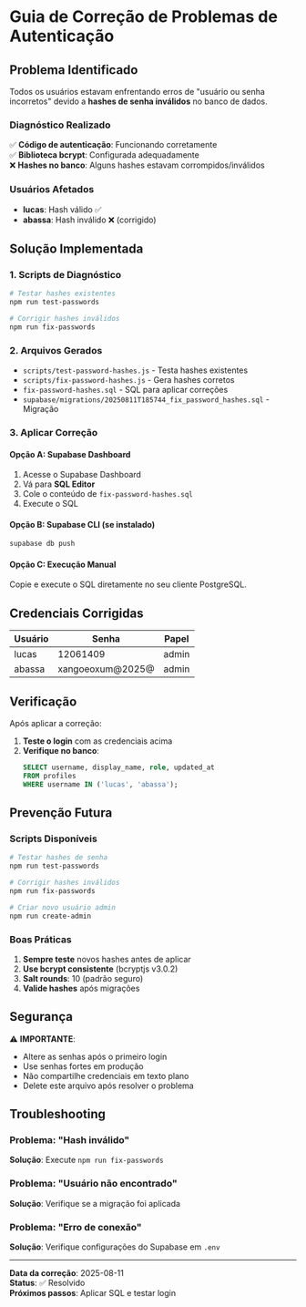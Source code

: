 # Guia de Correção de Problemas de Autenticação

## Problema Identificado

Todos os usuários estavam enfrentando erros de "usuário ou senha incorretos" devido a **hashes de senha inválidos** no banco de dados.

### Diagnóstico Realizado

✅ **Código de autenticação**: Funcionando corretamente  
✅ **Biblioteca bcrypt**: Configurada adequadamente  
❌ **Hashes no banco**: Alguns hashes estavam corrompidos/inválidos

### Usuários Afetados

- **lucas**: Hash válido ✅
- **abassa**: Hash inválido ❌ (corrigido)

## Solução Implementada

### 1. Scripts de Diagnóstico

```bash
# Testar hashes existentes
npm run test-passwords

# Corrigir hashes inválidos
npm run fix-passwords
```

### 2. Arquivos Gerados

- `scripts/test-password-hashes.js` - Testa hashes existentes
- `scripts/fix-password-hashes.js` - Gera hashes corretos
- `fix-password-hashes.sql` - SQL para aplicar correções
- `supabase/migrations/20250811T185744_fix_password_hashes.sql` - Migração

### 3. Aplicar Correção

#### Opção A: Supabase Dashboard
1. Acesse o Supabase Dashboard
2. Vá para **SQL Editor**
3. Cole o conteúdo de `fix-password-hashes.sql`
4. Execute o SQL

#### Opção B: Supabase CLI (se instalado)
```bash
supabase db push
```

#### Opção C: Execução Manual
Copie e execute o SQL diretamente no seu cliente PostgreSQL.

## Credenciais Corrigidas

| Usuário | Senha | Papel |
|---------|-------|-------|
| lucas | 12061409 | admin |
| abassa | xangoeoxum@2025@ | admin |

## Verificação

Após aplicar a correção:

1. **Teste o login** com as credenciais acima
2. **Verifique no banco**:
   ```sql
   SELECT username, display_name, role, updated_at 
   FROM profiles 
   WHERE username IN ('lucas', 'abassa');
   ```

## Prevenção Futura

### Scripts Disponíveis

```bash
# Testar hashes de senha
npm run test-passwords

# Corrigir hashes inválidos
npm run fix-passwords

# Criar novo usuário admin
npm run create-admin
```

### Boas Práticas

1. **Sempre teste** novos hashes antes de aplicar
2. **Use bcrypt consistente** (bcryptjs v3.0.2)
3. **Salt rounds**: 10 (padrão seguro)
4. **Valide hashes** após migrações

## Segurança

⚠️ **IMPORTANTE**:
- Altere as senhas após o primeiro login
- Use senhas fortes em produção
- Não compartilhe credenciais em texto plano
- Delete este arquivo após resolver o problema

## Troubleshooting

### Problema: "Hash inválido"
**Solução**: Execute `npm run fix-passwords`

### Problema: "Usuário não encontrado"
**Solução**: Verifique se a migração foi aplicada

### Problema: "Erro de conexão"
**Solução**: Verifique configurações do Supabase em `.env`

---

**Data da correção**: 2025-08-11  
**Status**: ✅ Resolvido  
**Próximos passos**: Aplicar SQL e testar login